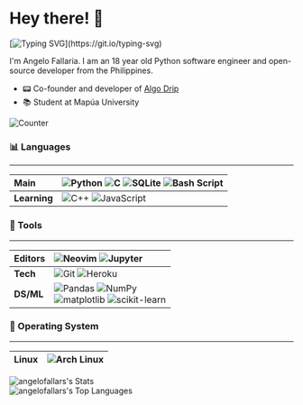 # Hey there! 👋

[![Typing SVG](https://readme-typing-svg.herokuapp.com?font=fira+code+medium&color=4384F0&size=22&lines=Student+and+open-source+developer;Python%2C+Neovim+and+Arch+Linux;Nice+to+meet+you...!)](https://git.io/typing-svg)

I'm Angelo Fallaria. I am an 18 year old Python software engineer and open-source developer from the Philippines. 

- 📟 Co-founder and developer of [Algo Drip](http://algodrip.nafu.me/)
- 📚 Student at Mapúa University

![Counter](https://komarev.com/ghpvc/?username=angelofallars&color=156CAC&style=flat-square)

### 📊 Languages

---
Main | ![Python](https://img.shields.io/badge/python-%233776AB.svg?style=for-the-badge&logo=python&logoColor=white) ![C](https://img.shields.io/badge/c-%2300599C.svg?style=for-the-badge&logo=c&logoColor=white) ![SQLite](https://img.shields.io/badge/SQLite-07405E?style=for-the-badge&logo=sqlite&logoColor=white) ![Bash Script](https://img.shields.io/badge/Bash-4EAA25?style=for-the-badge&logo=gnu-bash&logoColor=white)
:--- | :---
| **Learning** |  ![C++](https://img.shields.io/badge/C%2B%2B-00599C?style=for-the-badge&logo=c%2B%2B&logoColor=white) ![JavaScript](https://img.shields.io/badge/javascript-%23323330.svg?style=for-the-badge&logo=javascript&logoColor=%23F7DF1E) |

### 🔧 Tools

---
Editors | ![Neovim](https://img.shields.io/badge/Vim-%2357A143.svg?style=for-the-badge&logo=neovim&logoColor=white) ![Jupyter](https://img.shields.io/badge/-jupyter_notebook-%23323330.svg?style=for-the-badge&logo=jupyter&logoColor=%23f37626) 
:--- | :---
**Tech** | ![Git](https://img.shields.io/badge/git-%23F05033.svg?style=for-the-badge&logo=git&logoColor=white) ![Heroku](https://img.shields.io/badge/Heroku-430098?style=for-the-badge&logo=heroku&logoColor=white)
**DS/ML** | ![Pandas](https://img.shields.io/badge/pandas-%23150458.svg?style=for-the-badge&logo=pandas&logoColor=white) ![NumPy](https://img.shields.io/badge/numpy-%23013243.svg?style=for-the-badge&logo=numpy&logoColor=white)<br> ![matplotlib](https://img.shields.io/badge/matplotlib-%23323330.svg?style=for-the-badge&logo=python&logoColor=%23187bb4) ![scikit-learn](https://img.shields.io/badge/scikit--learn-%23e27d08.svg?style=for-the-badge&logo=scikit-learn&logoColor=white)

### 🤖 Operating System

---
Linux | ![Arch Linux](https://img.shields.io/badge/Arch_Linux-1793D1?style=for-the-badge&logo=arch-linux&logoColor=white)
:--- | :--- 

![angelofallars's Stats](https://github-readme-stats.vercel.app/api?username=angelofallars&theme=react&show_icons=true&hide_border=true&count_private=true)\
![angelofallars's Top Languages](https://github-readme-stats.vercel.app/api/top-langs/?username=angelofallars&theme=react&show_icons=true&hide_border=true&layout=compact)
